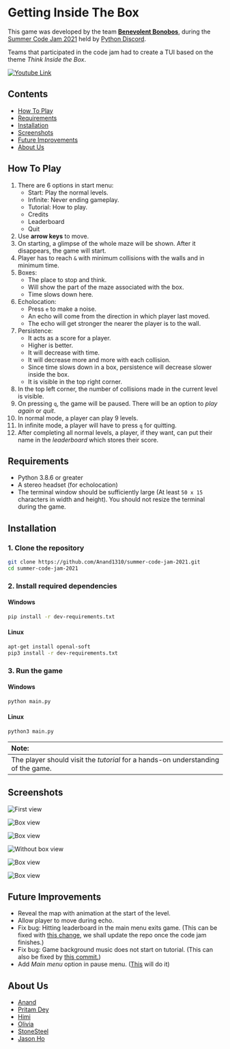 # Getting Inside The Box

This game was developed by the team [**Benevolent Bonobos**](#About-Us), during the [Summer Code Jam 2021](https://pythondiscord.com/events/code-jams/8/) held by [Python Discord](https://discord.com/invite/python).

Teams that participated in the code jam had to create a TUI based on the theme _Think Inside the Box_.

[![Youtube Link](http://img.youtube.com/vi/ERME3fjnfFE/0.jpg)](http://www.youtube.com/watch?v=ERME3fjnfFE "Video Title")


## Contents
- [How To Play](#how-to-play)
- [Requirements](#requirements)
- [Installation](#installation)
- [Screenshots](#screenshots)
- [Future Improvements](#future-improvements)
- [About Us](#about-us)


<!--- This can go now that How To Play covers everything
### Normal mode

- with 9 levels

### Infinite mode

- with infinite levels
- no ending
- press `q` to quit --->

## How To Play
<!-- Insert the tutorial we made in the game here?-->
<!-- The video goes here? -->
1. There are 6 options in start menu:
    - Start: Play the normal levels.
    - Infinite: Never ending gameplay.
    - Tutorial: How to play.
    - Credits
    - Leaderboard
    - Quit
2. Use **arrow keys** to move.
3. On starting, a glimpse of the whole maze will be shown. After it disappears, the game will start.
4. Player has to reach `&` with minimum collisions with the walls and in minimum time.
5. Boxes:
    - The place to stop and think.
    - Will show the part of the maze associated with the box.
    - Time slows down here.
6. Echolocation:
    - Press `e` to make a noise.
    - An echo will come from the direction in which player last moved.
    - The echo will get stronger the nearer the player is to the wall.
7. Persistence:
    - It acts as a score for a player.
    - Higher is better.
    - It will decrease with time.
    - It will decrease more and more with each collision.
    - Since time slows down in a box, persistence will decrease slower inside the box.
    - It is visible in the top right corner.
8. In the top left corner, the number of collisions made in the current level is visible.
9. On pressing `q`, the game will be paused. There will be an option to _play again_ or _quit_.
10. In normal mode, a player can play 9 levels.
11. In infinite mode, a player will have to press `q` for quitting.
12. After completing all normal levels, a player, if they want, can put their name in the _leaderboard_ which stores their score.

## Requirements

- Python 3.8.6 or greater
- A stereo headset (for echolocation)
- The terminal window should be sufficiently large (At least `50 x 15` characters in width and height). You should not resize the terminal during the game.

## Installation

### 1. Clone the repository

```sh
git clone https://github.com/Anand1310/summer-code-jam-2021.git
cd summer-code-jam-2021
```

### 2. Install required dependencies

#### Windows
<!-- Not sure about Mac-->
```sh
pip install -r dev-requirements.txt
```

#### Linux

```sh
apt-get install openal-soft
pip3 install -r dev-requirements.txt
```

### 3. Run the game

#### Windows

```sh
python main.py
```

#### Linux

```sh
python3 main.py
```
| Note: |
| :--- |
|The player should visit the _tutorial_ for a hands-on understanding of the game.|

## Screenshots

![First view](images/first_view.png)

![Box view](images/box_view.png)

![Box view](images/box_view3.png)

![Without box view](images/without_box.png)

![Box view](images/box_view2.png)

![Box view](images/gameplay.gif)

## Future Improvements


- Reveal the map with animation at the start of the level.
- Allow player to move during echo.
- Fix bug: Hitting leaderboard in the main menu exits game. (This can be fixed with [this change](https://github.com/pritam-dey3/summer-code-jam-2021/commit/64eb2852514e91749fe706433363a8941d290d6c), we shall update the repo once the code jam finishes.)
- Fix bug: Game background music does not start on tutorial. (This can also be fixed by [this commit.](https://github.com/pritam-dey3/summer-code-jam-2021/commit/a010bab5a2360cf26d99b25f5f185ef5a578b67d))
- Add _Main menu_ option in pause menu. ([This](https://github.com/pritam-dey3/summer-code-jam-2021/commit/3368968c668307b36278629b75b02433fca18592) will do it)

## About Us


<!--Add your own github link here-->
- [Anand](https://github.com/Anand1310)
- [Pritam Dey](https://github.com/pritam-dey3)
- [Himi](https://github.com/hizv)
- [Olivia](https://github.com/OliviaVespera)
- [StoneSteel](https://github.com/StoneSteel27)
- [Jason Ho](https://github.com/Jason11ookJJ)


